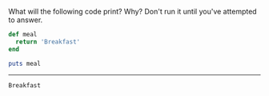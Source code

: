 What will the following code print? Why? Don't run it until you've attempted to answer.
```ruby
def meal
  return 'Breakfast'
end

puts meal
```

---

`Breakfast`
